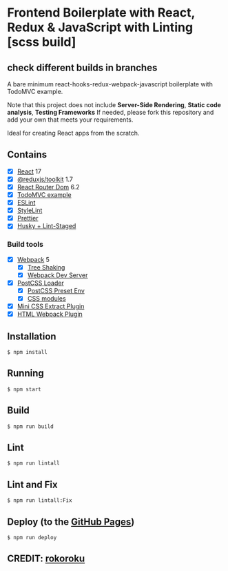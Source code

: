 # Frontend Boilerplate with React, Redux & JavaScript with Linting [scss build]

## check different builds in branches

A bare minimum react-hooks-redux-webpack-javascript boilerplate with TodoMVC example.

Note that this project does not include **Server-Side Rendering**, **Static code analysis**, **Testing Frameworks**
If needed, please fork this repository and add your own that meets your requirements.

Ideal for creating React apps from the scratch.

## Contains

- [x] [React](https://facebook.github.io/react/) 17
- [x] [@reduxjs/toolkit](https://redux-toolkit.js.org/) 1.7
- [x] [React Router Dom](https://github.com/remix-run/react-router) 6.2
- [x] [TodoMVC example](http://todomvc.com)
- [x] [ESLint](https://eslint.org/)
- [x] [StyleLint](https://stylelint.io/)
- [x] [Prettier](https://prettier.io/)
- [x] [Husky + Lint-Staged](https://github.com/okonet/lint-staged#readme)

### Build tools

- [x] [Webpack](https://webpack.github.io) 5
  - [x] [Tree Shaking](https://medium.com/@Rich_Harris/tree-shaking-versus-dead-code-elimination-d3765df85c80)
  - [x] [Webpack Dev Server](https://github.com/webpack/webpack-dev-server)
- [x] [PostCSS Loader](https://github.com/postcss/postcss-loader)
  - [x] [PostCSS Preset Env](https://preset-env.cssdb.org/)
  - [x] [CSS modules](https://github.com/css-modules/css-modules)
- [x] [Mini CSS Extract Plugin](https://github.com/webpack-contrib/mini-css-extract-plugin)
- [x] [HTML Webpack Plugin](https://github.com/ampedandwired/html-webpack-plugin)

## Installation

```
$ npm install
```

## Running

```
$ npm start
```

## Build

```
$ npm run build
```

## Lint

```
$ npm run lintall
```

## Lint and Fix

```
$ npm run lintall:Fix
```

## Deploy (to the [GitHub Pages](https://pages.github.com/))

```
$ npm run deploy
```

## CREDIT: [rokoroku](https://github.com/rokoroku/react-redux-typescript-boilerplate)
